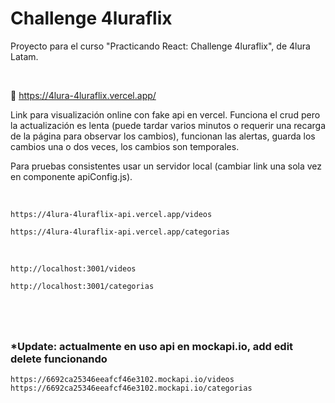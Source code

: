 # Challenge 4luraflix

Proyecto para el curso "Practicando React: Challenge 4luraflix", de 4lura Latam.

<br>

🔗 https://4lura-4luraflix.vercel.app/



Link para visualización online con fake api en vercel. Funciona el crud pero la actualización es lenta (puede tardar varios minutos o requerir una recarga de la página para observar los cambios), funcionan las alertas, guarda los cambios una o dos veces, los cambios son temporales. 

Para pruebas consistentes usar un servidor local (cambiar link una sola vez en componente apiConfig.js).

<br>

    https://4lura-4luraflix-api.vercel.app/videos

    https://4lura-4luraflix-api.vercel.app/categorias

<br>

    http://localhost:3001/videos

    http://localhost:3001/categorias


#



<br>


### *Update: actualmente en uso api en mockapi.io, add edit delete funcionando

    https://6692ca25346eeafcf46e3102.mockapi.io/videos
    https://6692ca25346eeafcf46e3102.mockapi.io/categorias